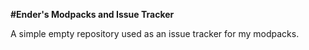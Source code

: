 **#Ender's Modpacks and Issue Tracker**

A simple empty repository used as an issue tracker for my modpacks.
